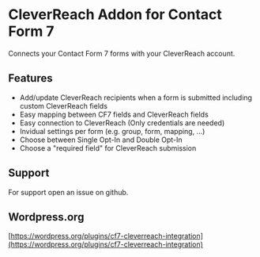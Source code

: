# CleverReach Addon for Contact Form 7

Connects your Contact Form 7 forms with your CleverReach account.

## Features
* Add/update CleverReach recipients when a form is submitted including custom CleverReach fields
* Easy mapping between CF7 fields and CleverReach fields
* Easy connection to CleverReach (Only credentials are needed)
* Invidual settings per form (e.g. group, form, mapping, ...)
* Choose between Single Opt-In and Double Opt-In
* Choose a "required field" for CleverReach submission

## Support
For support open an issue on github.

## Wordpress.org
[https://wordpress.org/plugins/cf7-cleverreach-integration](https://wordpress.org/plugins/cf7-cleverreach-integration)